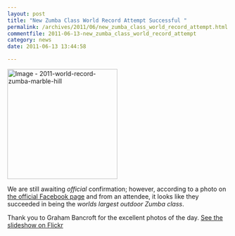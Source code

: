 ```yaml
---
layout: post
title: "New Zumba Class World Record Attempt Successful "
permalink: /archives/2011/06/new_zumba_class_world_record_attempt.html
commentfile: 2011-06-13-new_zumba_class_world_record_attempt
category: news
date: 2011-06-13 13:44:58

---
```


<a href="/assets/images/2017/2011-world-record-zumba-marble-hill.jpg" title="Click for a larger image"><img src="/assets/images/2017/2011-world-record-zumba-marble-hill-thumb.jpg" width="250" alt="Image - 2011-world-record-zumba-marble-hill"  class="photo right"/></a>

We are still awaiting *official* confirmation; however, according to a photo on [the official Facebook page](http://www.facebook.com/home.php?sk=group_109292832430088) and from an attendee, it looks like they succeeded in being the *worlds largest outdoor Zumba class*.

Thank you to Graham Bancroft for the excellent photos of the day. [See the slideshow on Flickr](http://www.flickr.com//photos/mahnke/sets/72157626826457931/show/)

